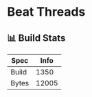 # Beat Threads

## 📊 Build Stats

| Spec  | Info                |
| ----- | ------------------- |
| Build | <!-- BUILD -->1350     |
| Bytes | <!-- BYTES -->12005 |


